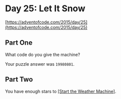 # Day 25: Let It Snow

[https://adventofcode.com/2015/day/25](https://adventofcode.com/2015/day/25)

## Part One

What code do you give the machine?

Your puzzle answer was `19980801`.

## Part Two

You have enough stars to [[Start the Weather Machine]](/2015).
